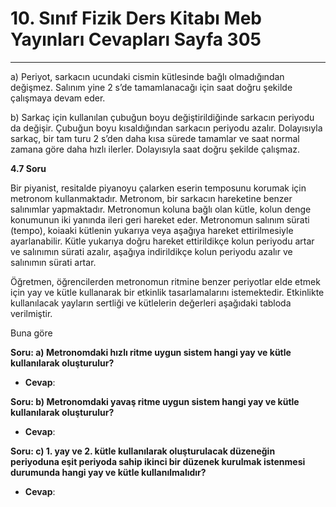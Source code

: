 # 10. Sınıf Fizik Ders Kitabı Meb Yayınları Cevapları Sayfa 305

---

a) Periyot, sarkacın ucundaki cismin kütlesinde bağlı olmadığından değişmez. Salınım yine 2 s’de tamamlanacağı için saat doğru şekilde çalışmaya devam eder.

 b) Sarkaç için kullanılan çubuğun boyu değiştirildiğinde sarkacın periyodu da değişir. Çubuğun boyu kısaldığından sarkacın periyodu azalır. Dolayısıyla sarkaç, bir tam turu 2 s’den daha kısa sürede tamamlar ve saat normal zamana göre daha hızlı ilerler. Dolayısıyla saat doğru şekilde çalışmaz.

**4.7 Soru**

Bir piyanist, resitalde piyanoyu çalarken eserin temposunu korumak için metronom kullanmaktadır. Metronom, bir sarkacın hareketine benzer salınımlar yapmaktadır. Metronomun koluna bağlı olan kütle, kolun denge konumunun iki yanında ileri geri hareket eder. Metronomun salınım sürati (tempo), koiaaki kütlenin yukarıya veya aşağıya hareket ettirilmesiyle ayarlanabilir. Kütle yukarıya doğru hareket ettirildikçe kolun periyodu artar ve salınımın sürati azalır, aşağıya indirildikçe kolun periyodu azalır ve salınımın sürati artar.

 Öğretmen, öğrencilerden metronomun ritmine benzer periyotlar elde etmek için yay ve kütle kullanarak bir etkinlik tasarlamalarını istemektedir. Etkinlikte kullanılacak yayların sertliği ve kütlelerin değerleri aşağıdaki tabloda verilmiştir.

Buna göre

**Soru: a) Metronomdaki hızlı ritme uygun sistem hangi yay ve kütle kullanılarak oluşturulur?**

-   **Cevap**:

**Soru: b) Metronomdaki yavaş ritme uygun sistem hangi yay ve kütle kullanılarak oluşturulur?**

-   **Cevap**:

**Soru: c) 1. yay ve 2. kütle kullanılarak oluşturulacak düzeneğin periyoduna eşit periyoda sahip ikinci bir düzenek kurulmak istenmesi durumunda hangi yay ve kütle kullanılmalıdır?**

-   **Cevap**: